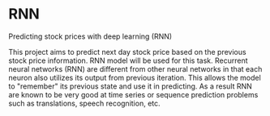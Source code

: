 # RNN
Predicting stock prices with deep learning (RNN)

This project aims to predict next day stock price based on the previous stock price information. 
RNN model will be used for this task.
Recurrent neural networks (RNN) are different from other neural networks in that each neuron also utilizes its output 
from previous iteration.
This allows the model to "remember" its previous state and use it in predicting. As a result RNN are known to be very 
good at time series or sequence prediction problems such as translations, speech recognition, etc.
